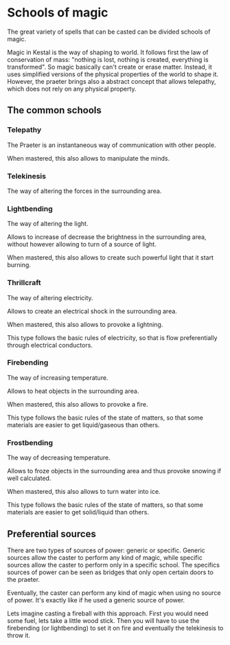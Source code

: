 # Schools of magic

The great variety of spells that can be casted can be divided schools of magic.

Magic in Kestal is the way of shaping to world. It follows first the law of conservation of mass: "nothing is lost, nothing is created, everything is transformed". So magic basically can't create or erase matter.
Instead, it uses simplified versions of the physical properties of the world to shape it. However, the praeter brings also a abstract concept that allows telepathy, which does not rely on any physical property.

## The common schools

### Telepathy
The Praeter is an instantaneous way of communication with other people.

When mastered, this also allows to manipulate the minds.

### Telekinesis
The way of altering the forces in the surrounding area.

### Lightbending
The way of altering the light.

Allows to increase of decrease the brightness in the surrounding area, without however allowing to turn of a source of light.

When mastered, this also allows to create such powerful light that it start burning.

### Thrillcraft
The way of altering electricity.

Allows to create an electrical shock in the surrounding area.

When mastered, this also allows to provoke a lightning.

This type follows the basic rules of electricity, so that is flow preferentially through electrical conductors.

### Firebending
The way of increasing temperature.

Allows to heat objects in the surrounding area.

When mastered, this also allows to provoke a fire.

This type follows the basic rules of the state of matters, so that some materials are easier to get liquid/gaseous than others.

### Frostbending
The way of decreasing temperature.

Allows to froze objects in the surrounding area and thus provoke snowing if well calculated.

When mastered, this also allows to turn water into ice.

This type follows the basic rules of the state of matters, so that some materials are easier to get solid/liquid than others.

## Preferential sources
There are two types of sources of power: generic or specific. Generic sources allow the caster to perform any kind of magic, while specific sources allow the caster to perform only in a specific school. The specifics sources of power can be seen as bridges that only open certain doors to the praeter.

Eventually, the caster can perform any kind of magic when using no source of power. It's exactly like if he used a generic source of power.

Lets imagine casting a fireball with this approach. First you would need some fuel, lets take a little wood stick. Then you will have to use the firebending (or lightbending) to set it on fire and eventually the telekinesis to throw it.
